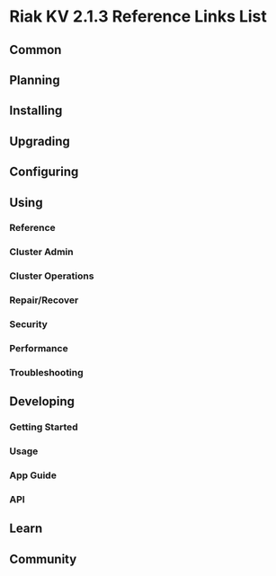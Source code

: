 
# Riak KV 2.1.3 Reference Links List


## Common

[downloads]: /riak/kv/2.2.3/downloads/
[install index]: /riak/kv/2.2.3/setup/installing
[upgrade index]: /riak/kv/2.2.3/upgrading
[plan index]: /riak/kv/2.2.3/planning
[config index]: /riak/2.1.3/using/configuring/
[config reference]: /riak/kv/2.2.3/configuring/reference/
[manage index]: /riak/kv/2.2.3/using/managing
[performance index]: /riak/kv/2.2.3/using/performance
[glossary vnode]: /riak/kv/2.2.3/learn/glossary/#vnode
[contact basho]: http://basho.com/contact/


## Planning

[plan index]: /riak/kv/2.2.3/setup/planning
[plan start]: /riak/kv/2.2.3/setup/planning/start
[plan backend]: /riak/kv/2.2.3/setup/planning/backend
[plan backend bitcask]: /riak/kv/2.2.3/setup/planning/backend/bitcask
[plan backend leveldb]: /riak/kv/2.2.3/setup/planning/backend/leveldb
[plan backend memory]: /riak/kv/2.2.3/setup/planning/backend/memory
[plan backend multi]: /riak/kv/2.2.3/setup/planning/backend/multi
[plan cluster capacity]: /riak/kv/2.2.3/setup/planning/cluster-capacity
[plan bitcask capacity]: /riak/kv/2.2.3/setup/planning/bitcask-capacity-calc
[plan best practices]: /riak/kv/2.2.3/setup/planning/best-practices
[plan future]: /riak/kv/2.2.3/setup/planning/future


## Installing

[install index]: /riak/kv/2.2.3/setup/installing
[install aws]: /riak/kv/2.2.3/setup/installing/amazon-web-services
[install debian & ubuntu]: /riak/kv/2.2.3/setup/installing/debian-ubuntu
[install freebsd]: /riak/kv/2.2.3/setup/installing/freebsd
[install mac osx]: /riak/kv/2.2.3/setup/installing/mac-osx
[install rhel & centos]: /riak/kv/2.2.3/setup/installing/rhel-centos
[install smartos]: /riak/kv/2.2.3/setup/installing/smartos
[install solaris]: /riak/kv/2.2.3/setup/installing/solaris
[install suse]: /riak/kv/2.2.3/setup/installing/suse
[install windows azure]: /riak/kv/2.2.3/setup/installing/windows-azure

[install source index]: /riak/kv/2.2.3/setup/installing/source
[install source erlang]: /riak/kv/2.2.3/setup/installing/source/erlang
[install source jvm]: /riak/kv/2.2.3/setup/installing/source/jvm

[install verify]: /riak/kv/2.2.3/setup/installing/verify


## Upgrading

[upgrade index]: /riak/kv/2.2.3/setup/upgrading
[upgrade checklist]: /riak/kv/2.2.3/setup/upgrading/checklist
[upgrade version]: /riak/kv/2.2.3/setup/upgrading/version
[upgrade cluster]: /riak/kv/2.2.3/setup/upgrading/cluster
[upgrade mdc]: /riak/kv/2.2.3/setup/upgrading/multi-datacenter
[upgrade downgrade]: /riak/kv/2.2.3/setup/downgrade


## Configuring

[config index]: /riak/kv/2.2.3/configuring
[config basic]: /riak/kv/2.2.3/configuring/basic
[config backend]: /riak/kv/2.2.3/configuring/backend
[config manage]: /riak/kv/2.2.3/configuring/managing
[config reference]: /riak/kv/2.2.3/configuring/reference/
[config strong consistency]: /riak/kv/2.2.3/configuring/strong-consistency
[config load balance]: /riak/kv/2.2.3/configuring/load-balancing-proxy
[config mapreduce]: /riak/kv/2.2.3/configuring/mapreduce
[config search]: /riak/kv/2.2.3/configuring/search/

[config v3 mdc]: /riak/kv/2.2.3/configuring/v3-multi-datacenter
[config v3 nat]: /riak/kv/2.2.3/configuring/v3-multi-datacenter/nat
[config v3 quickstart]: /riak/kv/2.2.3/configuring/v3-multi-datacenter/quick-start
[config v3 ssl]: /riak/kv/2.2.3/configuring/v3-multi-datacenter/ssl

[config v2 mdc]: /riak/kv/2.2.3/configuring/v2-multi-datacenter
[config v2 nat]: /riak/kv/2.2.3/configuring/v2-multi-datacenter/nat
[config v2 quickstart]: /riak/kv/2.2.3/configuring/v2-multi-datacenter/quick-start
[config v2 ssl]: /riak/kv/2.2.3/configuring/v2-multi-datacenter/ssl



## Using

[use index]: /riak/kv/2.2.3/using/
[use admin commands]: /riak/kv/2.2.3/using/cluster-admin-commands
[use running cluster]: /riak/kv/2.2.3/using/running-a-cluster

### Reference

[use ref custom code]: /riak/kv/2.2.3/using/reference/custom-code
[use ref handoff]: /riak/kv/2.2.3/using/reference/handoff
[use ref monitoring]: /riak/kv/2.2.3/using/reference/statistics-monitoring
[use ref search]: /riak/kv/2.2.3/using/reference/search
[use ref 2i]: /riak/kv/2.2.3/using/reference/secondary-indexes
[use ref snmp]: /riak/kv/2.2.3/using/reference/snmp
[use ref strong consistency]: /riak/kv/2.2.3/using/reference/strong-consistency
[use ref jmx]: /riak/kv/2.2.3/using/reference/jmx
[use ref obj del]: /riak/kv/2.2.3/using/reference/object-deletion/
[use ref v3 mdc]: /riak/kv/2.2.3/using/reference/v3-multi-datacenter
[use ref v2 mdc]: /riak/kv/2.2.3/using/reference/v2-multi-datacenter

### Cluster Admin

[use admin index]: /riak/kv/2.2.3/using/admin/
[use admin commands]: /riak/kv/2.2.3/using/admin/commands/
[use admin riak cli]: /riak/kv/2.2.3/using/admin/riak-cli/
[use admin riak-admin]: /riak/kv/2.2.3/using/admin/riak-admin/
[use admin riak control]: /riak/kv/2.2.3/using/admin/riak-control/

### Cluster Operations

[cluster ops add remove node]: /riak/kv/2.2.3/using/cluster-operations/adding-removing-nodes
[cluster ops inspect node]: /riak/kv/2.2.3/using/cluster-operations/inspecting-node
[cluster ops change info]: /riak/kv/2.2.3/using/cluster-operations/changing-cluster-info
[cluster ops load balance]: /riak/kv/2.2.3/configuring/load-balancing-proxy
[cluster ops bucket types]: /riak/kv/2.2.3/using/cluster-operations/bucket-types
[cluster ops handoff]: /riak/kv/2.2.3/using/cluster-operations/handoff
[cluster ops log]: /riak/kv/2.2.3/using/cluster-operations/logging
[cluster ops obj del]: /riak/kv/2.2.3/using/reference/object-deletion
[cluster ops backup]: /riak/kv/2.2.3/using/cluster-operations/backing-up
[cluster ops mdc]: /riak/kv/2.2.3/using/cluster-operations/v3-multi-datacenter
[cluster ops strong consistency]: /riak/kv/2.2.3/using/cluster-operations/strong-consistency
[cluster ops 2i]: /riak/kv/2.2.3/using/reference/secondary-indexes
[cluster ops v3 mdc]: /riak/kv/2.2.3/using/cluster-operations/v3-multi-datacenter
[cluster ops v2 mdc]: /riak/kv/2.2.3/using/cluster-operations/v2-multi-datacenter

### Repair/Recover

[repair recover index]: /riak/kv/2.2.3/using/repair-recovery
[repair recover index]: /riak/kv/2.2.3/using/repair-recovery/failure-recovery/

### Security

[security index]: /riak/kv/2.2.3/using/security/
[security basics]: /riak/kv/2.2.3/using/security/basics
[security managing]: /riak/kv/2.2.3/using/security/managing-sources/

### Performance

[perf index]: /riak/kv/2.2.3/using/performance/
[perf benchmark]: /riak/kv/2.2.3/using/performance/benchmarking
[perf open files]: /riak/kv/2.2.3/using/performance/open-files-limit/
[perf erlang]: /riak/kv/2.2.3/using/performance/erlang
[perf aws]: /riak/kv/2.2.3/using/performance/amazon-web-services
[perf latency checklist]: /riak/kv/2.2.3/using/performance/latency-reduction

### Troubleshooting

[troubleshoot http]: /riak/kv/2.2.3/using/troubleshooting/http-204


## Developing

[dev index]: /riak/kv/2.2.3/developing
[dev client libraries]: /riak/kv/2.2.3/developing/client-libraries
[dev data model]: /riak/kv/2.2.3/developing/data-modeling
[dev data types]: /riak/kv/2.2.3/developing/data-types
[dev kv model]: /riak/kv/2.2.3/developing/key-value-modeling

### Getting Started

[getting started]: /riak/kv/2.2.3/developing/getting-started
[getting started java]: /riak/kv/2.2.3/developing/getting-started/java
[getting started ruby]: /riak/kv/2.2.3/developing/getting-started/ruby
[getting started python]: /riak/kv/2.2.3/developing/getting-started/python
[getting started php]: /riak/kv/2.2.3/developing/getting-started/php
[getting started csharp]: /riak/kv/2.2.3/developing/getting-started/csharp
[getting started nodejs]: /riak/kv/2.2.3/developing/getting-started/nodejs
[getting started erlang]: /riak/kv/2.2.3/developing/getting-started/erlang
[getting started golang]: /riak/kv/2.2.3/developing/getting-started/golang

[obj model java]: /riak/kv/2.2.3/developing/getting-started/java/object-modeling
[obj model ruby]: /riak/kv/2.2.3/developing/getting-started/ruby/object-modeling
[obj model python]: /riak/kv/2.2.3/developing/getting-started/python/object-modeling
[obj model csharp]: /riak/kv/2.2.3/developing/getting-started/csharp/object-modeling
[obj model nodejs]: /riak/kv/2.2.3/developing/getting-started/nodejs/object-modeling
[obj model erlang]: /riak/kv/2.2.3/developing/getting-started/erlang/object-modeling
[obj model golang]: /riak/kv/2.2.3/developing/getting-started/golang/object-modeling

### Usage

[usage index]: /riak/kv/2.2.3/developing/usage
[usage bucket types]: /riak/kv/2.2.3/developing/usage/bucket-types
[usage commit hooks]: /riak/kv/2.2.3/developing/usage/commit-hooks
[usage conflict resolution]: /riak/kv/2.2.3/developing/usage/conflict-resolution
[usage content types]: /riak/kv/2.2.3/developing/usage/content-types
[usage create objects]: /riak/kv/2.2.3/developing/usage/creating-objects
[usage custom extractors]: /riak/kv/2.2.3/developing/usage/custom-extractors
[usage delete objects]: /riak/kv/2.2.3/developing/usage/deleting-objects
[usage mapreduce]: /riak/kv/2.2.3/developing/usage/mapreduce
[usage search]: /riak/kv/2.2.3/developing/usage/search
[usage search schema]: /riak/kv/2.2.3/developing/usage/search-schemas
[usage search data types]: /riak/kv/2.2.3/developing/usage/searching-data-types
[usage 2i]: /riak/kv/2.2.3/developing/usage/secondary-indexes
[usage update objects]: /riak/kv/2.2.3/developing/usage/updating-objects

### App Guide

[apps mapreduce]: /riak/kv/2.2.3/developing/app-guide/advanced-mapreduce
[apps replication properties]: /riak/kv/2.2.3/developing/app-guide/replication-properties
[apps strong consistency]: /riak/kv/2.2.3/developing/app-guide/strong-consistency

### API

[dev api backend]: /riak/kv/2.2.3/developing/api/backend
[dev api http]: /riak/kv/2.2.3/developing/api/http
[dev api http status]: /riak/kv/2.2.3/developing/api/http/status
[dev api pbc]: /riak/kv/2.2.3/developing/api/protocol-buffers/


## Learn

[learn new nosql]: /riak/kv/learn/new-to-nosql
[learn use cases]: /riak/kv/learn/use-cases
[learn why riak]: /riak/kv/learn/why-riak-kv

[glossary]: /riak/kv/2.2.3/learn/glossary/
[glossary aae]: /riak/kv/2.2.3/learn/glossary/#active-anti-entropy-aae
[glossary read rep]: /riak/kv/2.2.3/learn/glossary/#read-repair
[glossary vnode]: /riak/kv/2.2.3/learn/glossary/#vnode

[concept aae]: /riak/kv/2.2.3/learn/concepts/active-anti-entropy/
[concept buckets]: /riak/kv/2.2.3/learn/concepts/buckets
[concept cap neg]: /riak/kv/2.2.3/learn/concepts/capability-negotiation
[concept causal context]: /riak/kv/2.2.3/learn/concepts/causal-context
[concept clusters]: /riak/kv/2.2.3/learn/concepts/clusters/
[concept crdts]: /riak/kv/2.2.3/learn/concepts/crdts
[concept eventual consistency]: /riak/kv/2.2.3/learn/concepts/eventual-consistency
[concept keys objects]: /riak/kv/2.2.3/learn/concepts/keys-and-objects
[concept replication]: /riak/kv/2.2.3/learn/concepts/replication
[concept strong consistency]: /riak/kv/2.2.3/using/reference/strong-consistency
[concept vnodes]: /riak/kv/2.2.3/learn/concepts/vnodes



## Community

[community]: /community
[community projects]: /community/projects
[reporting bugs]: /community/reporting-bugs
[taishi]: /community/taishi


